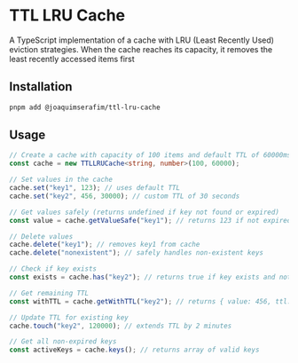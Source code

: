 # TTL LRU Cache

A TypeScript implementation of a cache with LRU (Least Recently Used) eviction strategies. When the cache reaches its capacity, it removes the least recently accessed items first

## Installation

```bash
pnpm add @joaquimserafim/ttl-lru-cache
```

## Usage

```typescript
// Create a cache with capacity of 100 items and default TTL of 60000ms (1 minute)
const cache = new TTLLRUCache<string, number>(100, 60000);

// Set values in the cache
cache.set("key1", 123); // uses default TTL
cache.set("key2", 456, 30000); // custom TTL of 30 seconds

// Get values safely (returns undefined if key not found or expired)
const value = cache.getValueSafe("key1"); // returns 123 if not expired, undefined otherwise

// Delete values
cache.delete("key1"); // removes key1 from cache
cache.delete("nonexistent"); // safely handles non-existent keys

// Check if key exists
const exists = cache.has("key2"); // returns true if key exists and not expired

// Get remaining TTL
const withTTL = cache.getWithTTL("key2"); // returns { value: 456, ttl: remaining_time }

// Update TTL for existing key
cache.touch("key2", 120000); // extends TTL by 2 minutes

// Get all non-expired keys
const activeKeys = cache.keys(); // returns array of valid keys
```
